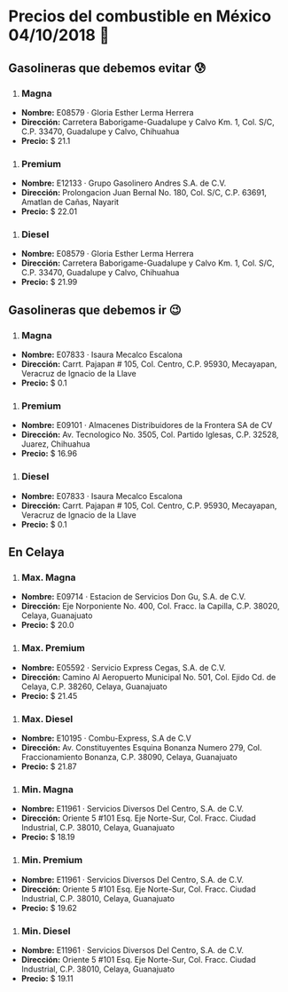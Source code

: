 # Precios del combustible en México 04/10/2018 :car:

## Gasolineras que debemos evitar :cold_sweat:
1. ### Magna
  * **Nombre:** E08579 · Gloria Esther Lerma Herrera
  * **Dirección:** Carretera Baborigame-Guadalupe y Calvo Km. 1, Col. S/C, C.P. 33470, Guadalupe y Calvo, Chihuahua
  * **Precio:** $ 21.1

1. ### Premium
  * **Nombre:** E12133 · Grupo Gasolinero Andres S.A. de C.V.
  * **Dirección:** Prolongacion Juan Bernal No. 180, Col. S/C, C.P. 63691, Amatlan de Cañas, Nayarit
  * **Precio:** $ 22.01

1. ### Diesel
  * **Nombre:** E08579 · Gloria Esther Lerma Herrera
  * **Dirección:** Carretera Baborigame-Guadalupe y Calvo Km. 1, Col. S/C, C.P. 33470, Guadalupe y Calvo, Chihuahua
  * **Precio:** $ 21.99


## Gasolineras que debemos ir :wink:
1. ### Magna
  * **Nombre:** E07833 · Isaura Mecalco Escalona
  * **Dirección:** Carrt. Pajapan # 105, Col. Centro, C.P. 95930, Mecayapan, Veracruz de Ignacio de la Llave
  * **Precio:** $ 0.1

1. ### Premium
  * **Nombre:** E09101 · Almacenes Distribuidores de la Frontera SA de CV
  * **Dirección:** Av. Tecnologico No. 3505, Col. Partido Iglesas, C.P. 32528, Juarez, Chihuahua
  * **Precio:** $ 16.96

1. ### Diesel
  * **Nombre:** E07833 · Isaura Mecalco Escalona
  * **Dirección:** Carrt. Pajapan # 105, Col. Centro, C.P. 95930, Mecayapan, Veracruz de Ignacio de la Llave
  * **Precio:** $ 0.1


## En Celaya
1. ### Max. Magna
  * **Nombre:** E09714 · Estacion de Servicios Don Gu, S.A. de C.V.
  * **Dirección:** Eje Norponiente No. 400, Col. Fracc. la Capilla, C.P. 38020, Celaya, Guanajuato
  * **Precio:** $ 20.0

1. ### Max. Premium
  * **Nombre:** E05592 · Servicio Express Cegas, S.A. de C.V.
  * **Dirección:** Camino Al Aeropuerto Municipal No. 501, Col. Ejido Cd. de Celaya, C.P. 38260, Celaya, Guanajuato
  * **Precio:** $ 21.45

1. ### Max. Diesel
  * **Nombre:** E10195 · Combu-Express, S.A de C.V
  * **Dirección:** Av. Constituyentes Esquina Bonanza Numero 279, Col. Fraccionamiento Bonanza, C.P. 38090, Celaya, Guanajuato
  * **Precio:** $ 21.87

1. ### Min. Magna
  * **Nombre:** E11961 · Servicios Diversos Del Centro, S.A. de C.V.
  * **Dirección:** Oriente 5 #101 Esq. Eje Norte-Sur, Col. Fracc. Ciudad Industrial, C.P. 38010, Celaya, Guanajuato
  * **Precio:** $ 18.19

1. ### Min. Premium
  * **Nombre:** E11961 · Servicios Diversos Del Centro, S.A. de C.V.
  * **Dirección:** Oriente 5 #101 Esq. Eje Norte-Sur, Col. Fracc. Ciudad Industrial, C.P. 38010, Celaya, Guanajuato
  * **Precio:** $ 19.62

1. ### Min. Diesel
  * **Nombre:** E11961 · Servicios Diversos Del Centro, S.A. de C.V.
  * **Dirección:** Oriente 5 #101 Esq. Eje Norte-Sur, Col. Fracc. Ciudad Industrial, C.P. 38010, Celaya, Guanajuato
  * **Precio:** $ 19.11
